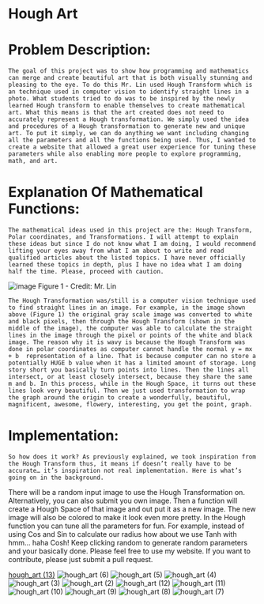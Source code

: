 # Hough Art

# Problem Description:

    The goal of this project was to show how programming and mathematics can merge and create beautiful art that is both visually stunning and pleasing to the eye. To do this Mr. Lin used Hough Transform which is an technique used in computer vision to identify straight lines in a photo. What students tried to do was to be inspired by the newly learned Hough transform to enable themselves to create mathematical art. What this means is that the art created does not need to accurately represent a Hough transformation. We simply used the idea and procedures of a Hough transformation to generate new and unique art. To put it simply, we can do anything we want including changing all the parameters and all the functions being used. Thus, I wanted to create a website that allowed a great user experience for tuning these parameters while also enabling more people to explore programming, math, and art.
  
# Explanation Of Mathematical Functions:

    The mathematical ideas used in this project are the: Hough Transform, Polar coordinates, and Transformations. I will attempt to explain these ideas but since I do not know what I am doing, I would recommend lifting your eyes away from what I am about to write and read qualified articles about the listed topics. I have never officially learned these topics in depth, plus I have no idea what I am doing half the time. Please, proceed with caution.
  
![image](https://user-images.githubusercontent.com/65325330/154397760-9c80efc2-7c79-4a90-8c72-d31258c1ff83.png)
Figure 1 - Credit: Mr. Lin

    The Hough Transformation was/still is a computer vision technique used to find straight lines in an image. For example, in the image shown above (Figure 1) the original gray scale image was converted to white and black pixels, then through the Hough Transform (shown in the middle of the image), the computer was able to calculate the straight lines in the image through the pixel or points of the white and black image. The reason why it is wavy is because the Hough Transform was done in polar coordinates as computer cannot handle the normal y = mx + b  representation of a line. That is because computer can no store a potentially HUGE b value when it has a limited amount of storage. Long story short you basically turn points into lines. Then the lines all intersect, or at least closely intersect, because they share the same m and b. In this process, while in the Hough Space, it turns out these lines look very beautiful. Then we just used transformation to wrap the graph around the origin to create a wonderfully, beautiful, magnificent, awesome, flowery, interesting, you get the point, graph.

# Implementation:

    So how does it work? As previously explained, we took inspiration from the Hough Transform thus, it means if doesn’t really have to be accurate… it’s inspiration not real implementation. Here is what’s going on in the background.
There will be a random input image to use the Hough Transformation on. Alternatively, you can also submit you own image. Then a function will create a Hough Space of that image and out put it as a new image. The new image will also be colored to make it look even more pretty. In the Hough function you can tune all the parameters for fun. For example, instead of using Cos and Sin to calculate our radius how about we use Tanh with hmm… haha Cosh! Keep clicking random to generate random parameters and your basically done.
    Please feel free to use my website. If you want to contribute, please just submit a pull request. 


[hough_art (13)](https://user-images.githubusercontent.com/65325330/154397330-85974206-11c2-4252-8887-2c13c63ffb0b.jpg)
![hough_art (6)](https://user-images.githubusercontent.com/65325330/154397334-82d5b8d8-cc9d-41f5-9416-f588603f1566.jpg)
![hough_art (5)](https://user-images.githubusercontent.com/65325330/154397336-5b3b1955-40e8-4ecf-9333-0fccc28efbeb.jpg)
![hough_art (4)](https://user-images.githubusercontent.com/65325330/154397341-6bc2b505-c933-43b7-98e6-b23001814af7.jpg)
![hough_art (3)](https://user-images.githubusercontent.com/65325330/154397348-5fa4c33d-7ae6-4672-b963-2823eae05448.jpg)
![hough_art (2)](https://user-images.githubusercontent.com/65325330/154397352-c77d3bdb-545d-4a90-a7a5-ed4679140d74.jpg)
![hough_art (12)](https://user-images.githubusercontent.com/65325330/154397356-60c09b7f-ed7d-401c-9613-fc2da4d9b3f6.jpg)
![hough_art (11)](https://user-images.githubusercontent.com/65325330/154397357-50c67b14-f864-4edd-b9ec-6b02c6de565a.jpg)
![hough_art (10)](https://user-images.githubusercontent.com/65325330/154397358-97f81f37-c666-48a1-b8d7-92c4ad44ea17.jpg)
![hough_art (9)](https://user-images.githubusercontent.com/65325330/154397360-e55975f1-460b-42ef-b3cf-74354dde36af.jpg)
![hough_art (8)](https://user-images.githubusercontent.com/65325330/154397362-99d99271-d04d-4169-a2ea-f388a5d93d79.jpg)
![hough_art (7)](https://user-images.githubusercontent.com/65325330/154397363-bffc5be7-2994-49b1-9b7a-e7832509ffa1.jpg)
